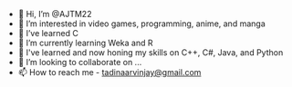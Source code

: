 - 👋 Hi, I’m @AJTM22
- 👀 I’m interested in video games, programming, anime, and manga
- 🌱 I’ve learned C
- 🌱 I’m currently learning Weka and R
- 🌱 I've learned and now honing my skills on C++, C#, Java, and Python
- 💞️ I’m looking to collaborate on ...
- 📫 How to reach me - tadinaarvinjay@gmail.com

<!---
AJTM22/AJTM22 is a ✨ special ✨ repository because its `README.md` (this file) appears on your GitHub profile.
You can click the Preview link to take a look at your changes.
--->
